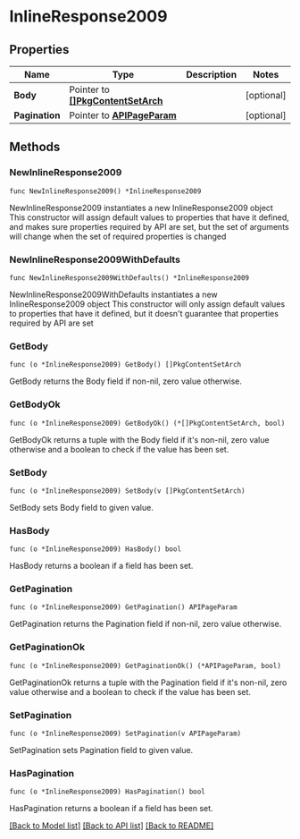 # InlineResponse2009

## Properties

Name | Type | Description | Notes
------------ | ------------- | ------------- | -------------
**Body** | Pointer to [**[]PkgContentSetArch**](PkgContentSetArch.md) |  | [optional] 
**Pagination** | Pointer to [**APIPageParam**](APIPageParam.md) |  | [optional] 

## Methods

### NewInlineResponse2009

`func NewInlineResponse2009() *InlineResponse2009`

NewInlineResponse2009 instantiates a new InlineResponse2009 object
This constructor will assign default values to properties that have it defined,
and makes sure properties required by API are set, but the set of arguments
will change when the set of required properties is changed

### NewInlineResponse2009WithDefaults

`func NewInlineResponse2009WithDefaults() *InlineResponse2009`

NewInlineResponse2009WithDefaults instantiates a new InlineResponse2009 object
This constructor will only assign default values to properties that have it defined,
but it doesn't guarantee that properties required by API are set

### GetBody

`func (o *InlineResponse2009) GetBody() []PkgContentSetArch`

GetBody returns the Body field if non-nil, zero value otherwise.

### GetBodyOk

`func (o *InlineResponse2009) GetBodyOk() (*[]PkgContentSetArch, bool)`

GetBodyOk returns a tuple with the Body field if it's non-nil, zero value otherwise
and a boolean to check if the value has been set.

### SetBody

`func (o *InlineResponse2009) SetBody(v []PkgContentSetArch)`

SetBody sets Body field to given value.

### HasBody

`func (o *InlineResponse2009) HasBody() bool`

HasBody returns a boolean if a field has been set.

### GetPagination

`func (o *InlineResponse2009) GetPagination() APIPageParam`

GetPagination returns the Pagination field if non-nil, zero value otherwise.

### GetPaginationOk

`func (o *InlineResponse2009) GetPaginationOk() (*APIPageParam, bool)`

GetPaginationOk returns a tuple with the Pagination field if it's non-nil, zero value otherwise
and a boolean to check if the value has been set.

### SetPagination

`func (o *InlineResponse2009) SetPagination(v APIPageParam)`

SetPagination sets Pagination field to given value.

### HasPagination

`func (o *InlineResponse2009) HasPagination() bool`

HasPagination returns a boolean if a field has been set.


[[Back to Model list]](../README.md#documentation-for-models) [[Back to API list]](../README.md#documentation-for-api-endpoints) [[Back to README]](../README.md)


